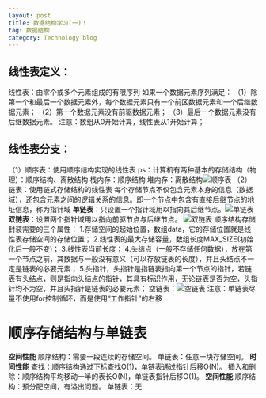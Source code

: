 ```yaml
---
layout: post
title: 数据结构学习(一)！
tag: 数据结构
category: Technology blog
---
```

## 线性表定义：

线性表：由零个或多个元素组成的有限序列
如果一个数据元素序列满足：
（1）除第一个和最后一个数据元素外，每个数据元素只有一个前区数据元素和一个后继数据元素；
（2）第一个数据元素没有前驱数据元素；
（3）最后一个数据元素没有后继数据元素。
注意：数组从0开始计算，线性表从1开始计算；

## 线性表分支：
（1）顺序表：使用顺序结构实现的线性表
ps：计算机有两种基本的存储结构（物理）：顺序结构、离散结构
栈内存：顺序结构  堆内存：离散结构![顺序表](https://img-blog.csdnimg.cn/20190320134133685.png?x-oss-process=image/watermark,type_ZmFuZ3poZW5naGVpdGk,shadow_10,text_aHR0cHM6Ly9ibG9nLmNzZG4ubmV0L3dlaXhpbl80NDQzOTA4NQ==,size_16,color_FFFFFF,t_70)
（2）链表：使用链式存储结构的线性表
每个存储节点不仅包含元素本身的信息（数据域），还包含元素之间的逻辑关系的信息。即一个节点中包含有直接后继节点的地址信息，称为指针域
**单链表**：只设置一个指针域用以指向其后继节点。![单链表](https://img-blog.csdnimg.cn/20190320135322545.png?x-oss-process=image/watermark,type_ZmFuZ3poZW5naGVpdGk,shadow_10,text_aHR0cHM6Ly9ibG9nLmNzZG4ubmV0L3dlaXhpbl80NDQzOTA4NQ==,size_16,color_FFFFFF,t_70)
**双链表**：设置两个指针域用以指向前驱节点与后继节点。
![双链表](https://img-blog.csdnimg.cn/20190320135839990.png?x-oss-process=image/watermark,type_ZmFuZ3poZW5naGVpdGk,shadow_10,text_aHR0cHM6Ly9ibG9nLmNzZG4ubmV0L3dlaXhpbl80NDQzOTA4NQ==,size_16,color_FFFFFF,t_70)
顺序结构存储封装需要的三个属性：
1.存储空间的起始位置，数组data，它的存储位置就是线性表存储空间的存储位置；
2.线性表的最大存储容量，数组长度MAX_SIZE(初始化后一般不变)；
3.线性表当前长度；
4.头结点（一般不存储任何数据），放在第一个节点之前，其数据与一般没有意义（可以存放链表的长度），并且头结点不一定是链表的必要元素；
5.头指针，头指针是指链表指向第一个节点的指针，若链表有头结点，则是指向头结点的指针，其具有标识作用，无论链表是否为空，头指针均不为空，并且头指针是链表的必要元素；
空链表：![空链表](https://img-blog.csdnimg.cn/20190320140709518.png?x-oss-process=image/watermark,type_ZmFuZ3poZW5naGVpdGk,shadow_10,text_aHR0cHM6Ly9ibG9nLmNzZG4ubmV0L3dlaXhpbl80NDQzOTA4NQ==,size_16,color_FFFFFF,t_70)
注意：单链表尽量不使用for控制循环，而是使用“工作指针”的右移


# 顺序存储结构与单链表

**空间性能**
顺序结构：需要一段连续的存储空间。
单链表：任意一块存储空间。
**时间性能**
查找：顺序结构通过下标查找O(1)，单链表通过指针后移O(N)。
插入和删除：顺序结构平均移动一半的表长O(N)，单链表指针后移O(1)。
**空间性能**
顺序结构：预分配空间，有溢出问题。
单链表：无